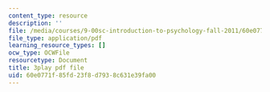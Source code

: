 ```yaml
---
content_type: resource
description: ''
file: /media/courses/9-00sc-introduction-to-psychology-fall-2011/60e0771f85fd23f8d7938c631e39fa00_kD3CswjYb2E.pdf
file_type: application/pdf
learning_resource_types: []
ocw_type: OCWFile
resourcetype: Document
title: 3play pdf file
uid: 60e0771f-85fd-23f8-d793-8c631e39fa00
---
```

